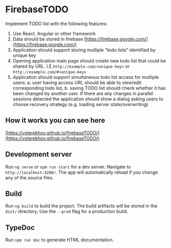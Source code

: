 # FirebaseTODO

Implement TODO list with the following features: 
1. Use React, Angular or other framework 
2. Data should be stored in firebase [https://firebase.google.com/](https://firebase.google.com/) 
3. Application should support storing multiple “todo lists” identified by unique key 
4. Opening application main page should create new todo list that could be shared by URL. 
    I.E.`http://example.com/<unique-key>` or `http://example.com/#<unique-key>`
5. Application should support simultaneous todo list access for multiple users: 
    a. user having access URL should be able to view/edit corresponding todo list, 
    b. saving TODO list should check whether it has been changed by another user. If 
        there are any changes in parallel sessions detected the application should show a dialog asking users to choose recovery strategy (e.g. loading server state/overwriting)

## How it works you can see here

[https://vsterekhov.github.io/firebaseTODO/](https://vsterekhov.github.io/firebaseTODO/)

## Development server

Run `ng serve` or `npm run start` for a dev server. Navigate to `http://localhost:4200/`. The app will automatically reload if you change any of the source files.

## Build

Run `ng build` to build the project. The build artifacts will be stored in the `dist/` directory. Use the `--prod` flag for a production build.

## TypeDoc

Run `npm run doc` to generate HTML documentation.

